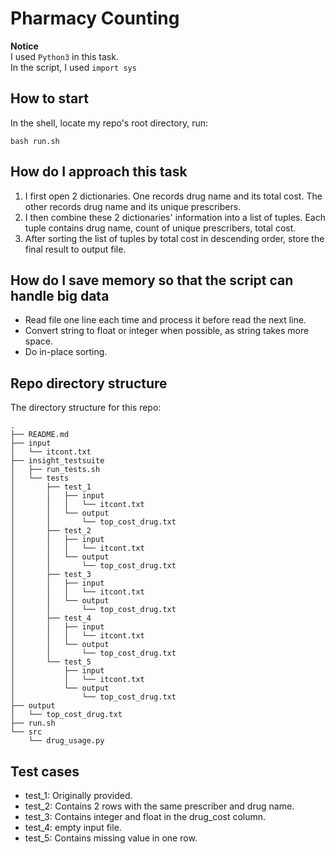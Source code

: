 # Pharmacy Counting
__Notice__  
I used `Python3` in this task.  
In the script, I used `import sys`

## How to start
In the shell, locate my repo's root directory, run:
```shell
bash run.sh
```

## How do I approach this task
1. I first open 2 dictionaries. One records drug name and its total cost. The other records drug name and its unique prescribers.
2. I then combine these 2 dictionaries' information into a list of tuples. Each tuple contains drug name, count of unique prescribers, total cost.
3. After sorting the list of tuples by total cost in descending order, store the final result to output file.

## How do I save memory so that the script can handle big data
- Read file one line each time and process it before read the next line.
- Convert string to float or integer when possible, as string takes more space.
- Do in-place sorting.

## Repo directory structure
The directory structure for this repo:

```shell
.
├── README.md
├── input
│   └── itcont.txt
├── insight_testsuite
│   ├── run_tests.sh
│   └── tests
│       ├── test_1
│       │   ├── input
│       │   │   └── itcont.txt
│       │   └── output
│       │       └── top_cost_drug.txt
│       ├── test_2
│       │   ├── input
│       │   │   └── itcont.txt
│       │   └── output
│       │       └── top_cost_drug.txt
│       ├── test_3
│       │   ├── input
│       │   │   └── itcont.txt
│       │   └── output
│       │       └── top_cost_drug.txt
│       ├── test_4
│       │   ├── input
│       │   │   └── itcont.txt
│       │   └── output
│       │       └── top_cost_drug.txt
│       └── test_5
│           ├── input
│           │   └── itcont.txt
│           └── output
│               └── top_cost_drug.txt
├── output
│   └── top_cost_drug.txt
├── run.sh
└── src
    └── drug_usage.py
```

## Test cases
- test_1: Originally provided.
- test_2: Contains 2 rows with the same prescriber and drug name.
- test_3: Contains integer and float in the drug_cost column.
- test_4: empty input file.
- test_5: Contains missing value in one row.
